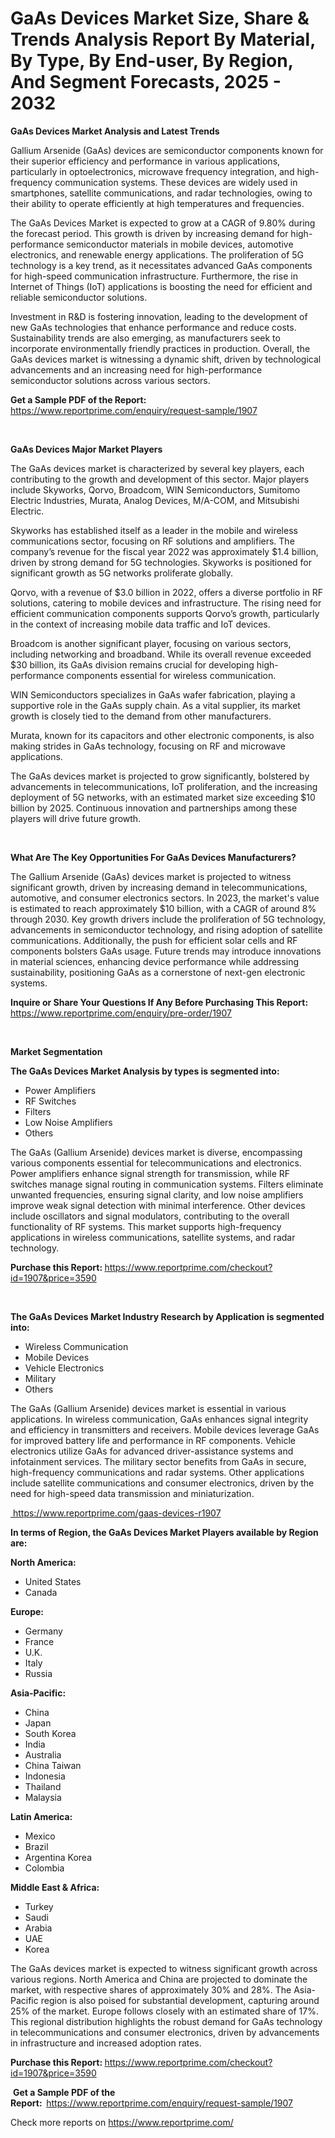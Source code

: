 <p><h1>GaAs Devices Market Size, Share & Trends Analysis Report By Material, By Type, By End-user, By Region, And Segment Forecasts, 2025 - 2032</h1></p><p><strong>GaAs Devices Market Analysis and Latest Trends</strong></p>
<p><p>Gallium Arsenide (GaAs) devices are semiconductor components known for their superior efficiency and performance in various applications, particularly in optoelectronics, microwave frequency integration, and high-frequency communication systems. These devices are widely used in smartphones, satellite communications, and radar technologies, owing to their ability to operate efficiently at high temperatures and frequencies.</p><p>The GaAs Devices Market is expected to grow at a CAGR of 9.80% during the forecast period. This growth is driven by increasing demand for high-performance semiconductor materials in mobile devices, automotive electronics, and renewable energy applications. The proliferation of 5G technology is a key trend, as it necessitates advanced GaAs components for high-speed communication infrastructure. Furthermore, the rise in Internet of Things (IoT) applications is boosting the need for efficient and reliable semiconductor solutions.</p><p>Investment in R&D is fostering innovation, leading to the development of new GaAs technologies that enhance performance and reduce costs. Sustainability trends are also emerging, as manufacturers seek to incorporate environmentally friendly practices in production. Overall, the GaAs devices market is witnessing a dynamic shift, driven by technological advancements and an increasing need for high-performance semiconductor solutions across various sectors.</p></p>
<p><strong>Get a Sample PDF of the Report:&nbsp;</strong> <a href="https://www.reportprime.com/enquiry/request-sample/1907?utm_campaign=3097&utm_medium=2&utm_source=Github&utm_content=ia&utm_term=18032025&utm_id=gaas-devices">https://www.reportprime.com/enquiry/request-sample/1907</a></p>
<p>&nbsp;</p>
<p><strong>GaAs Devices Major Market Players</strong></p>
<p><p>The GaAs devices market is characterized by several key players, each contributing to the growth and development of this sector. Major players include Skyworks, Qorvo, Broadcom, WIN Semiconductors, Sumitomo Electric Industries, Murata, Analog Devices, M/A-COM, and Mitsubishi Electric.</p><p>Skyworks has established itself as a leader in the mobile and wireless communications sector, focusing on RF solutions and amplifiers. The company’s revenue for the fiscal year 2022 was approximately $1.4 billion, driven by strong demand for 5G technologies. Skyworks is positioned for significant growth as 5G networks proliferate globally.</p><p>Qorvo, with a revenue of $3.0 billion in 2022, offers a diverse portfolio in RF solutions, catering to mobile devices and infrastructure. The rising need for efficient communication components supports Qorvo’s growth, particularly in the context of increasing mobile data traffic and IoT devices.</p><p>Broadcom is another significant player, focusing on various sectors, including networking and broadband. While its overall revenue exceeded $30 billion, its GaAs division remains crucial for developing high-performance components essential for wireless communication.</p><p>WIN Semiconductors specializes in GaAs wafer fabrication, playing a supportive role in the GaAs supply chain. As a vital supplier, its market growth is closely tied to the demand from other manufacturers.</p><p>Murata, known for its capacitors and other electronic components, is also making strides in GaAs technology, focusing on RF and microwave applications.</p><p>The GaAs devices market is projected to grow significantly, bolstered by advancements in telecommunications, IoT proliferation, and the increasing deployment of 5G networks, with an estimated market size exceeding $10 billion by 2025. Continuous innovation and partnerships among these players will drive future growth.</p></p>
<p>&nbsp;</p>
<p><strong>What Are The Key Opportunities For GaAs Devices Manufacturers?</strong></p>
<p><p>The Gallium Arsenide (GaAs) devices market is projected to witness significant growth, driven by increasing demand in telecommunications, automotive, and consumer electronics sectors. In 2023, the market's value is estimated to reach approximately $10 billion, with a CAGR of around 8% through 2030. Key growth drivers include the proliferation of 5G technology, advancements in semiconductor technology, and rising adoption of satellite communications. Additionally, the push for efficient solar cells and RF components bolsters GaAs usage. Future trends may introduce innovations in material sciences, enhancing device performance while addressing sustainability, positioning GaAs as a cornerstone of next-gen electronic systems.</p></p>
<p><strong>Inquire or Share Your Questions If Any Before Purchasing This Report:</strong> <a href="https://www.reportprime.com/enquiry/pre-order/1907?utm_campaign=3097&utm_medium=2&utm_source=Github&utm_content=ia&utm_term=18032025&utm_id=gaas-devices">https://www.reportprime.com/enquiry/pre-order/1907</a></p>
<p>&nbsp;</p>
<p><strong>Market Segmentation</strong></p>
<p><strong>The GaAs Devices Market Analysis by types is segmented into:</strong></p>
<p><ul><li>Power Amplifiers</li><li>RF Switches</li><li>Filters</li><li>Low Noise Amplifiers</li><li>Others</li></ul></p>
<p><p>The GaAs (Gallium Arsenide) devices market is diverse, encompassing various components essential for telecommunications and electronics. Power amplifiers enhance signal strength for transmission, while RF switches manage signal routing in communication systems. Filters eliminate unwanted frequencies, ensuring signal clarity, and low noise amplifiers improve weak signal detection with minimal interference. Other devices include oscillators and signal modulators, contributing to the overall functionality of RF systems. This market supports high-frequency applications in wireless communications, satellite systems, and radar technology.</p></p>
<p><strong>Purchase this Report:&nbsp;</strong><a href="https://www.reportprime.com/checkout?id=1907&price=3590&utm_campaign=3097&utm_medium=2&utm_source=Github&utm_content=ia&utm_term=18032025&utm_id=gaas-devices">https://www.reportprime.com/checkout?id=1907&price=3590</a></p>
<p>&nbsp;</p>
<p><strong>The GaAs Devices Market Industry Research by Application is segmented into:</strong></p>
<p><ul><li>Wireless Communication</li><li>Mobile Devices</li><li>Vehicle Electronics</li><li>Military</li><li>Others</li></ul></p>
<p><p>The GaAs (Gallium Arsenide) devices market is essential in various applications. In wireless communication, GaAs enhances signal integrity and efficiency in transmitters and receivers. Mobile devices leverage GaAs for improved battery life and performance in RF components. Vehicle electronics utilize GaAs for advanced driver-assistance systems and infotainment services. The military sector benefits from GaAs in secure, high-frequency communications and radar systems. Other applications include satellite communications and consumer electronics, driven by the need for high-speed data transmission and miniaturization.</p></p>
<p><a href="https://www.reportprime.com/gaas-devices-r1907?utm_campaign=3097&utm_medium=2&utm_source=Github&utm_content=ia&utm_term=18032025&utm_id=gaas-devices">&nbsp;https://www.reportprime.com/gaas-devices-r1907</a></p>
<p><strong>In terms of Region, the GaAs Devices Market Players available by Region are:</strong></p>
<p>
    <p> <strong> North America: </strong>
        <ul>
            <li>United States</li>
            <li>Canada</li>
        </ul>
        </p> 
    <p> <strong> Europe: </strong>
        <ul>
            <li>Germany</li>
            <li>France</li>
            <li>U.K.</li>
            <li>Italy</li>
            <li>Russia</li>
        </ul>
        </p> 
    <p> <strong> Asia-Pacific: </strong>
        <ul>
            <li>China</li>
            <li>Japan</li>
            <li>South Korea</li>
            <li>India</li>
            <li>Australia</li>
            <li>China Taiwan</li>
            <li>Indonesia</li>
            <li>Thailand</li>
            <li>Malaysia</li>
        </ul>
        </p> 
    <p> <strong> Latin America: </strong>
        <ul>
            <li>Mexico</li>
            <li>Brazil</li>
            <li>Argentina Korea</li>
            <li>Colombia</li>
        </ul>
        </p> 
    <p> <strong> Middle East & Africa: </strong>
        <ul>
            <li>Turkey</li>
            <li>Saudi</li>
            <li>Arabia</li>
            <li>UAE</li>
            <li>Korea</li>
        </ul>
    </p>
    </p>
<p><p>The GaAs devices market is expected to witness significant growth across various regions. North America and China are projected to dominate the market, with respective shares of approximately 30% and 28%. The Asia-Pacific region is also poised for substantial development, capturing around 25% of the market. Europe follows closely with an estimated share of 17%. This regional distribution highlights the robust demand for GaAs technology in telecommunications and consumer electronics, driven by advancements in infrastructure and increased adoption rates.</p></p>
<p><strong>Purchase this Report: </strong><a href="https://www.reportprime.com/checkout?id=1907&price=3590&utm_campaign=3097&utm_medium=2&utm_source=Github&utm_content=ia&utm_term=18032025&utm_id=gaas-devices">https://www.reportprime.com/checkout?id=1907&price=3590</a></p>
<p>&nbsp;<strong>Get a Sample PDF of the Report:&nbsp;&nbsp;</strong><a href="https://www.reportprime.com/enquiry/request-sample/1907?utm_campaign=3097&utm_medium=2&utm_source=Github&utm_content=ia&utm_term=18032025&utm_id=gaas-devices">https://www.reportprime.com/enquiry/request-sample/1907</a></p>
<p><strong></strong></p>
<p>Check more reports on <a href="https://www.reportprime.com/?utm_campaign=3097&utm_medium=2&utm_source=Github&utm_content=ia&utm_term=18032025&utm_id=gaas-devices">https://www.reportprime.com/</a></p>